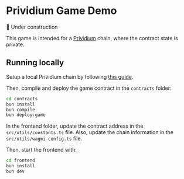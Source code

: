 # Prividium Game Demo

🚧 Under construction

This game is intended for a [Prividium](https://docs.zksync.io/zk-stack/prividium/overview) chain, where the contract state is private.

## Running locally

Setup a local Prividium chain by following [this guide](https://docs.zksync.io/zk-stack/prividium/run-prividium-chain).

Then, compile and deploy the game contract in the `contracts` folder:

```bash
cd contracts
bun install
bun compile
bun deploy:game
```

In the frontend folder, update the contract address in the `src/utils/constants.ts` file.
Also, update the chain information in the `src/utils/wagmi-config.ts` file.

Then, start the frontend with:

```bash
cd frontend
bun install
bun dev
```
